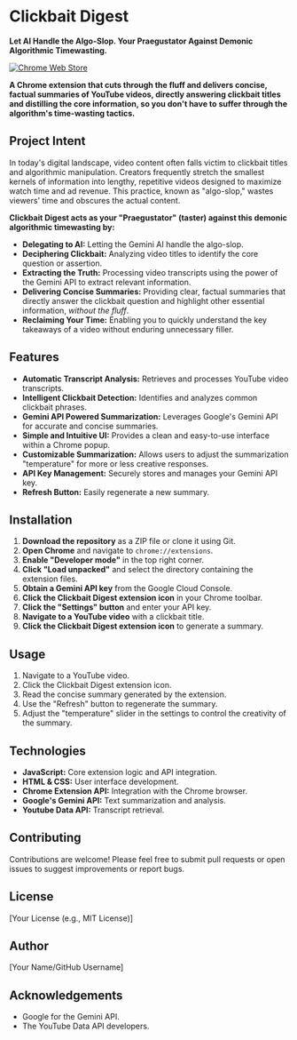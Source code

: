 # Clickbait Digest

**Let AI Handle the Algo-Slop. Your Praegustator Against Demonic Algorithmic Timewasting.**

[![Chrome Web Store](YOUR_CHROME_WEB_STORE_BADGE_LINK)](YOUR_CHROME_WEB_STORE_LINK)

**A Chrome extension that cuts through the fluff and delivers concise, factual summaries of YouTube videos, directly answering clickbait titles and distilling the core information, so you don't have to suffer through the algorithm's time-wasting tactics.**

## Project Intent

In today's digital landscape, video content often falls victim to clickbait titles and algorithmic manipulation. Creators frequently stretch the smallest kernels of information into lengthy, repetitive videos designed to maximize watch time and ad revenue. This practice, known as "algo-slop," wastes viewers' time and obscures the actual content.

**Clickbait Digest acts as your "Praegustator" (taster) against this demonic algorithmic timewasting by:**

* **Delegating to AI:** Letting the Gemini AI handle the algo-slop.
* **Deciphering Clickbait:** Analyzing video titles to identify the core question or assertion.
* **Extracting the Truth:** Processing video transcripts using the power of the Gemini API to extract relevant information.
* **Delivering Concise Summaries:** Providing clear, factual summaries that directly answer the clickbait question and highlight other essential information, *without the fluff*.
* **Reclaiming Your Time:** Enabling you to quickly understand the key takeaways of a video without enduring unnecessary filler.

## Features

* **Automatic Transcript Analysis:** Retrieves and processes YouTube video transcripts.
* **Intelligent Clickbait Detection:** Identifies and analyzes common clickbait phrases.
* **Gemini API Powered Summarization:** Leverages Google's Gemini API for accurate and concise summaries.
* **Simple and Intuitive UI:** Provides a clean and easy-to-use interface within a Chrome popup.
* **Customizable Summarization:** Allows users to adjust the summarization "temperature" for more or less creative responses.
* **API Key Management:** Securely stores and manages your Gemini API key.
* **Refresh Button:** Easily regenerate a new summary.

## Installation

1.  **Download the repository** as a ZIP file or clone it using Git.
2.  **Open Chrome** and navigate to `chrome://extensions`.
3.  **Enable "Developer mode"** in the top right corner.
4.  **Click "Load unpacked"** and select the directory containing the extension files.
5.  **Obtain a Gemini API key** from the Google Cloud Console.
6.  **Click the Clickbait Digest extension icon** in your Chrome toolbar.
7.  **Click the "Settings" button** and enter your API key.
8.  **Navigate to a YouTube video** with a clickbait title.
9.  **Click the Clickbait Digest extension icon** to generate a summary.

## Usage

1.  Navigate to a YouTube video.
2.  Click the Clickbait Digest extension icon.
3.  Read the concise summary generated by the extension.
4.  Use the "Refresh" button to regenerate the summary.
5.  Adjust the "temperature" slider in the settings to control the creativity of the summary.

## Technologies

* **JavaScript:** Core extension logic and API integration.
* **HTML & CSS:** User interface development.
* **Chrome Extension API:** Integration with the Chrome browser.
* **Google's Gemini API:** Text summarization and analysis.
* **Youtube Data API:** Transcript retrieval.

## Contributing

Contributions are welcome! Please feel free to submit pull requests or open issues to suggest improvements or report bugs.

## License

[Your License (e.g., MIT License)]

## Author

[Your Name/GitHub Username]

## Acknowledgements

* Google for the Gemini API.
* The YouTube Data API developers.